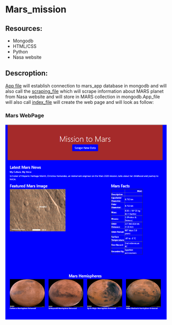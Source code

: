 # Mars_mission

## Resources:
- Mongodb
- HTML/CSS
- Python
- Nasa website 
## Descroption:

[App file](https://github.com/ajinderbains/Mars_mission/blob/master/app.py) will establish connection to mars_app database in mongodb and will also call the [scraping_file](https://github.com/ajinderbains/Mars_mission/blob/master/scraping.py) which will scrape information about MARS planet from Nasa website and will store in MARS collection in mongodb.App_file will also call [index_file](https://github.com/ajinderbains/Mars_mission/blob/master/templates/index.html) will create the web page and will look as follow:

### Mars WebPage
![chart1](https://github.com/ajinderbains/Mars_mission/blob/master/Resources/Screenshot%202020-09-20%20133940.png)

